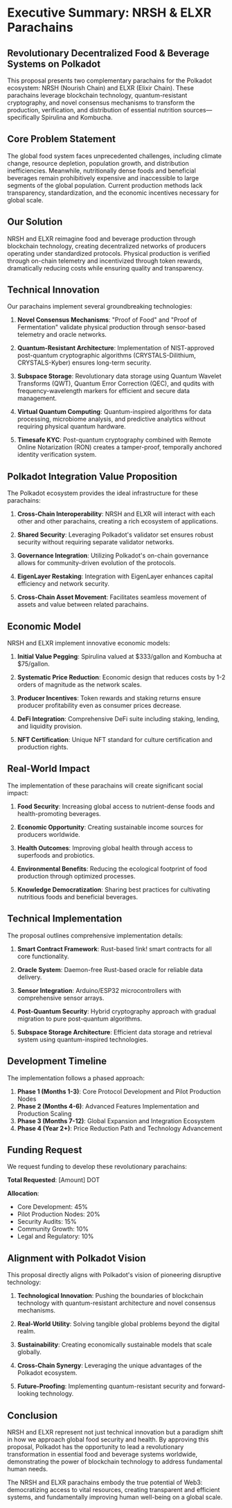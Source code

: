 # Executive Summary: NRSH & ELXR Parachains

## Revolutionary Decentralized Food & Beverage Systems on Polkadot

This proposal presents two complementary parachains for the Polkadot ecosystem: NRSH (Nourish Chain) and ELXR (Elixir Chain). These parachains leverage blockchain technology, quantum-resistant cryptography, and novel consensus mechanisms to transform the production, verification, and distribution of essential nutrition sources—specifically Spirulina and Kombucha.

## Core Problem Statement

The global food system faces unprecedented challenges, including climate change, resource depletion, population growth, and distribution inefficiencies. Meanwhile, nutritionally dense foods and beneficial beverages remain prohibitively expensive and inaccessible to large segments of the global population. Current production methods lack transparency, standardization, and the economic incentives necessary for global scale.

## Our Solution

NRSH and ELXR reimagine food and beverage production through blockchain technology, creating decentralized networks of producers operating under standardized protocols. Physical production is verified through on-chain telemetry and incentivized through token rewards, dramatically reducing costs while ensuring quality and transparency.

## Technical Innovation

Our parachains implement several groundbreaking technologies:

1. **Novel Consensus Mechanisms**: "Proof of Food" and "Proof of Fermentation" validate physical production through sensor-based telemetry and oracle networks.

2. **Quantum-Resistant Architecture**: Implementation of NIST-approved post-quantum cryptographic algorithms (CRYSTALS-Dilithium, CRYSTALS-Kyber) ensures long-term security.

3. **Subspace Storage**: Revolutionary data storage using Quantum Wavelet Transforms (QWT), Quantum Error Correction (QEC), and qudits with frequency-wavelength markers for efficient and secure data management.

4. **Virtual Quantum Computing**: Quantum-inspired algorithms for data processing, microbiome analysis, and predictive analytics without requiring physical quantum hardware.

5. **Timesafe KYC**: Post-quantum cryptography combined with Remote Online Notarization (RON) creates a tamper-proof, temporally anchored identity verification system.

## Polkadot Integration Value Proposition

The Polkadot ecosystem provides the ideal infrastructure for these parachains:

1. **Cross-Chain Interoperability**: NRSH and ELXR will interact with each other and other parachains, creating a rich ecosystem of applications.

2. **Shared Security**: Leveraging Polkadot's validator set ensures robust security without requiring separate validator networks.

3. **Governance Integration**: Utilizing Polkadot's on-chain governance allows for community-driven evolution of the protocols.

4. **EigenLayer Restaking**: Integration with EigenLayer enhances capital efficiency and network security.

5. **Cross-Chain Asset Movement**: Facilitates seamless movement of assets and value between related parachains.

## Economic Model

NRSH and ELXR implement innovative economic models:

1. **Initial Value Pegging**: Spirulina valued at $333/gallon and Kombucha at $75/gallon.

2. **Systematic Price Reduction**: Economic design that reduces costs by 1-2 orders of magnitude as the network scales.

3. **Producer Incentives**: Token rewards and staking returns ensure producer profitability even as consumer prices decrease.

4. **DeFi Integration**: Comprehensive DeFi suite including staking, lending, and liquidity provision.

5. **NFT Certification**: Unique NFT standard for culture certification and production rights.

## Real-World Impact

The implementation of these parachains will create significant social impact:

1. **Food Security**: Increasing global access to nutrient-dense foods and health-promoting beverages.

2. **Economic Opportunity**: Creating sustainable income sources for producers worldwide.

3. **Health Outcomes**: Improving global health through access to superfoods and probiotics.

4. **Environmental Benefits**: Reducing the ecological footprint of food production through optimized processes.

5. **Knowledge Democratization**: Sharing best practices for cultivating nutritious foods and beneficial beverages.

## Technical Implementation

The proposal outlines comprehensive implementation details:

1. **Smart Contract Framework**: Rust-based !ink! smart contracts for all core functionality.

2. **Oracle System**: Daemon-free Rust-based oracle for reliable data delivery.

3. **Sensor Integration**: Arduino/ESP32 microcontrollers with comprehensive sensor arrays.

4. **Post-Quantum Security**: Hybrid cryptography approach with gradual migration to pure post-quantum algorithms.

5. **Subspace Storage Architecture**: Efficient data storage and retrieval system using quantum-inspired technologies.

## Development Timeline

The implementation follows a phased approach:

1. **Phase 1 (Months 1-3)**: Core Protocol Development and Pilot Production Nodes
2. **Phase 2 (Months 4-6)**: Advanced Features Implementation and Production Scaling
3. **Phase 3 (Months 7-12)**: Global Expansion and Integration Ecosystem
4. **Phase 4 (Year 2+)**: Price Reduction Path and Technology Advancement

## Funding Request

We request funding to develop these revolutionary parachains:

**Total Requested**: [Amount] DOT

**Allocation**:
- Core Development: 45%
- Pilot Production Nodes: 20%
- Security Audits: 15%
- Community Growth: 10%
- Legal and Regulatory: 10%

## Alignment with Polkadot Vision

This proposal directly aligns with Polkadot's vision of pioneering disruptive technology:

1. **Technological Innovation**: Pushing the boundaries of blockchain technology with quantum-resistant architecture and novel consensus mechanisms.

2. **Real-World Utility**: Solving tangible global problems beyond the digital realm.

3. **Sustainability**: Creating economically sustainable models that scale globally.

4. **Cross-Chain Synergy**: Leveraging the unique advantages of the Polkadot ecosystem.

5. **Future-Proofing**: Implementing quantum-resistant security and forward-looking technology.

## Conclusion

NRSH and ELXR represent not just technical innovation but a paradigm shift in how we approach global food security and health. By approving this proposal, Polkadot has the opportunity to lead a revolutionary transformation in essential food and beverage systems worldwide, demonstrating the power of blockchain technology to address fundamental human needs.

The NRSH and ELXR parachains embody the true potential of Web3: democratizing access to vital resources, creating transparent and efficient systems, and fundamentally improving human well-being on a global scale.
